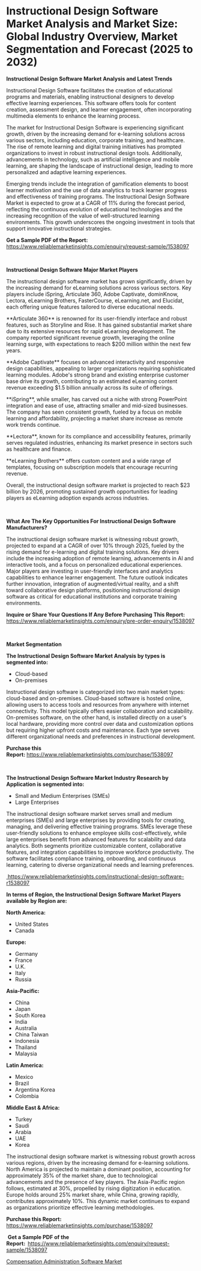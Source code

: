 <p><h1>Instructional Design Software Market Analysis and Market Size: Global Industry Overview, Market Segmentation and Forecast (2025 to 2032)</h1></p><p><strong>Instructional Design Software Market Analysis and Latest Trends</strong></p>
<p><p>Instructional Design Software facilitates the creation of educational programs and materials, enabling instructional designers to develop effective learning experiences. This software offers tools for content creation, assessment design, and learner engagement, often incorporating multimedia elements to enhance the learning process. </p><p>The market for Instructional Design Software is experiencing significant growth, driven by the increasing demand for e-learning solutions across various sectors, including education, corporate training, and healthcare. The rise of remote learning and digital training initiatives has prompted organizations to invest in robust instructional design tools. Additionally, advancements in technology, such as artificial intelligence and mobile learning, are shaping the landscape of instructional design, leading to more personalized and adaptive learning experiences.</p><p>Emerging trends include the integration of gamification elements to boost learner motivation and the use of data analytics to track learner progress and effectiveness of training programs. The Instructional Design Software Market is expected to grow at a CAGR of 11% during the forecast period, reflecting the continuous evolution of educational technologies and the increasing recognition of the value of well-structured learning environments. This growth underscores the ongoing investment in tools that support innovative instructional strategies.</p></p>
<p><strong>Get a Sample PDF of the Report:&nbsp;</strong> <a href="https://www.reliablemarketinsights.com/enquiry/request-sample/1538097?utm_campaign=3064&utm_medium=2&utm_source=Github&utm_content=ia&utm_term=10032025&utm_id=instructional-design-software">https://www.reliablemarketinsights.com/enquiry/request-sample/1538097</a></p>
<p>&nbsp;</p>
<p><strong>Instructional Design Software Major Market Players</strong></p>
<p><p>The instructional design software market has grown significantly, driven by the increasing demand for eLearning solutions across various sectors. Key players include iSpring, Articulate 360, Adobe Captivate, dominKnow, Lectora, eLearning Brothers, FasterCourse, eLearning.net, and Elucidat, each offering unique features tailored to diverse educational needs.</p><p>**Articulate 360** is renowned for its user-friendly interface and robust features, such as Storyline and Rise. It has gained substantial market share due to its extensive resources for rapid eLearning development. The company reported significant revenue growth, leveraging the online learning surge, with expectations to reach $200 million within the next few years.</p><p>**Adobe Captivate** focuses on advanced interactivity and responsive design capabilities, appealing to larger organizations requiring sophisticated learning modules. Adobe's strong brand and existing enterprise customer base drive its growth, contributing to an estimated eLearning content revenue exceeding $1.5 billion annually across its suite of offerings.</p><p>**iSpring**, while smaller, has carved out a niche with strong PowerPoint integration and ease of use, attracting smaller and mid-sized businesses. The company has seen consistent growth, fueled by a focus on mobile learning and affordability, projecting a market share increase as remote work trends continue.</p><p>**Lectora**, known for its compliance and accessibility features, primarily serves regulated industries, enhancing its market presence in sectors such as healthcare and finance. </p><p>**eLearning Brothers** offers custom content and a wide range of templates, focusing on subscription models that encourage recurring revenue.</p><p>Overall, the instructional design software market is projected to reach $23 billion by 2026, promoting sustained growth opportunities for leading players as eLearning adoption expands across industries.</p></p>
<p>&nbsp;</p>
<p><strong>What Are The Key Opportunities For Instructional Design Software Manufacturers?</strong></p>
<p><p>The instructional design software market is witnessing robust growth, projected to expand at a CAGR of over 10% through 2025, fueled by the rising demand for e-learning and digital training solutions. Key drivers include the increasing adoption of remote learning, advancements in AI and interactive tools, and a focus on personalized educational experiences. Major players are investing in user-friendly interfaces and analytics capabilities to enhance learner engagement. The future outlook indicates further innovation, integration of augmented/virtual reality, and a shift toward collaborative design platforms, positioning instructional design software as critical for educational institutions and corporate training environments.</p></p>
<p><strong>Inquire or Share Your Questions If Any Before Purchasing This Report:</strong> <a href="https://www.reliablemarketinsights.com/enquiry/pre-order-enquiry/1538097?utm_campaign=3064&utm_medium=2&utm_source=Github&utm_content=ia&utm_term=10032025&utm_id=instructional-design-software">https://www.reliablemarketinsights.com/enquiry/pre-order-enquiry/1538097</a></p>
<p>&nbsp;</p>
<p><strong>Market Segmentation</strong></p>
<p><strong>The Instructional Design Software Market Analysis by types is segmented into:</strong></p>
<p><ul><li>Cloud-based</li><li>On-premises</li></ul></p>
<p><p>Instructional design software is categorized into two main market types: cloud-based and on-premises. Cloud-based software is hosted online, allowing users to access tools and resources from anywhere with internet connectivity. This model typically offers easier collaboration and scalability. On-premises software, on the other hand, is installed directly on a user's local hardware, providing more control over data and customization options but requiring higher upfront costs and maintenance. Each type serves different organizational needs and preferences in instructional development.</p></p>
<p><strong>Purchase this Report:&nbsp;</strong><a href="https://www.reliablemarketinsights.com/purchase/1538097?utm_campaign=3064&utm_medium=2&utm_source=Github&utm_content=ia&utm_term=10032025&utm_id=instructional-design-software">https://www.reliablemarketinsights.com/purchase/1538097</a></p>
<p>&nbsp;</p>
<p><strong>The Instructional Design Software Market Industry Research by Application is segmented into:</strong></p>
<p><ul><li>Small and Medium Enterprises (SMEs)</li><li>Large Enterprises</li></ul></p>
<p><p>The instructional design software market serves small and medium enterprises (SMEs) and large enterprises by providing tools for creating, managing, and delivering effective training programs. SMEs leverage these user-friendly solutions to enhance employee skills cost-effectively, while large enterprises benefit from advanced features for scalability and data analytics. Both segments prioritize customizable content, collaborative features, and integration capabilities to improve workforce productivity. The software facilitates compliance training, onboarding, and continuous learning, catering to diverse organizational needs and learning preferences.</p></p>
<p><a href="https://www.reliablemarketinsights.com/instructional-design-software-r1538097?utm_campaign=3064&utm_medium=2&utm_source=Github&utm_content=ia&utm_term=10032025&utm_id=instructional-design-software">&nbsp;https://www.reliablemarketinsights.com/instructional-design-software-r1538097</a></p>
<p><strong>In terms of Region, the Instructional Design Software Market Players available by Region are:</strong></p>
<p>
    <p> <strong> North America: </strong>
        <ul>
            <li>United States</li>
            <li>Canada</li>
        </ul>
        </p> 
    <p> <strong> Europe: </strong>
        <ul>
            <li>Germany</li>
            <li>France</li>
            <li>U.K.</li>
            <li>Italy</li>
            <li>Russia</li>
        </ul>
        </p> 
    <p> <strong> Asia-Pacific: </strong>
        <ul>
            <li>China</li>
            <li>Japan</li>
            <li>South Korea</li>
            <li>India</li>
            <li>Australia</li>
            <li>China Taiwan</li>
            <li>Indonesia</li>
            <li>Thailand</li>
            <li>Malaysia</li>
        </ul>
        </p> 
    <p> <strong> Latin America: </strong>
        <ul>
            <li>Mexico</li>
            <li>Brazil</li>
            <li>Argentina Korea</li>
            <li>Colombia</li>
        </ul>
        </p> 
    <p> <strong> Middle East & Africa: </strong>
        <ul>
            <li>Turkey</li>
            <li>Saudi</li>
            <li>Arabia</li>
            <li>UAE</li>
            <li>Korea</li>
        </ul>
    </p>
    </p>
<p><p>The instructional design software market is witnessing robust growth across various regions, driven by the increasing demand for e-learning solutions. North America is projected to maintain a dominant position, accounting for approximately 35% of the market share, due to technological advancements and the presence of key players. The Asia-Pacific region follows, estimated at 30%, propelled by rising digitization in education. Europe holds around 25% market share, while China, growing rapidly, contributes approximately 10%. This dynamic market continues to expand as organizations prioritize effective learning methodologies.</p></p>
<p><strong>Purchase this Report: </strong><a href="https://www.reliablemarketinsights.com/purchase/1538097?utm_campaign=3064&utm_medium=2&utm_source=Github&utm_content=ia&utm_term=10032025&utm_id=instructional-design-software">https://www.reliablemarketinsights.com/purchase/1538097</a></p>
<p>&nbsp;<strong>Get a Sample PDF of the Report:&nbsp;&nbsp;</strong><a href="https://www.reliablemarketinsights.com/enquiry/request-sample/1538097?utm_campaign=3064&utm_medium=2&utm_source=Github&utm_content=ia&utm_term=10032025&utm_id=instructional-design-software">https://www.reliablemarketinsights.com/enquiry/request-sample/1538097</a></p>
<p><strong></strong></p>
<p><p><a href="https://github.com/rianttegang/Market-Research-Report-List-1/blob/main/compensation-administration-software-market.md?utm_campaign=3064&utm_medium=2&utm_source=Github&utm_content=ia&utm_term=10032025&utm_id=instructional-design-software">Compensation Administration Software Market</a></p></p>